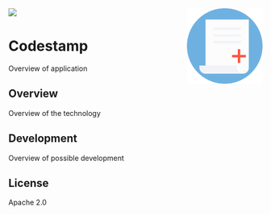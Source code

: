 
<img src='preview.gif' />

<img src='icon.png' width='150' height='150' align='right' />

# Codestamp

Overview of application

## Overview

Overview of the technology

## Development

Overview of possible development

## License

Apache 2.0